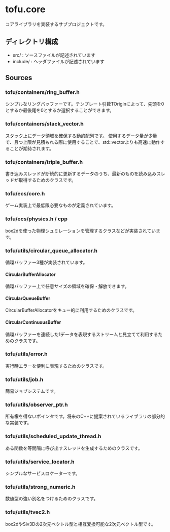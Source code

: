 tofu.core
=========
コアライブラリを実装するサブプロジェクトです。

## ディレクトリ構成
- src/ : ソースファイルが記述されています
- include/ : ヘッダファイルが記述されています

## Sources

### tofu/containers/ring_buffer.h
シンプルなリングバッファーです。テンプレート引数TOriginによって、先頭を0とするか最後尾を0とするか選択することができます。

### tofu/containers/stack_vector.h
スタック上にデータ領域を確保する動的配列です。
使用するデータ量が少量で、且つ上限が見積もれる際に使用することで、std::vector<T>よりも高速に動作することが期待されます。

### tofu/containers/triple_buffer.h
書き込みスレッドが断続的に更新するデータのうち、最新のものを読み込みスレッドが取得するためのクラスです。

### tofu/ecs/core.h
ゲーム実装上で最低限必要なものが定義されています。

### tofu/ecs/physics.h / cpp
box2dを使った物理シュミレーションを管理するクラスなどが実装されています。

### tofu/utils/circular_queue_allocator.h
循環バッファー3種が実装されています。
#### CircularBufferAllocator
循環バッファー上で任意サイズの領域を確保・解放できます。
#### CircularQueueBuffer
CircularBufferAllocatorをキュー的に利用するためのクラスです。
#### CircularContinuousBuffer
循環バッファーを連続した1データを表現するストリームと見立てて利用するためのクラスです。

### tofu/utils/error.h
実行時エラーを便利に表現するためのクラスです。
### tofu/utils/job.h
簡易ジョブシステムです。
### tofu/utils/observer_ptr.h
所有権を得ないポインタです。将来のC++に提案されているライブラリの部分的な実装です。
### tofu/utils/scheduled_update_thread.h
ある関数を等間隔に呼び出すスレッドを生成するためのクラスです。
### tofu/utils/service_locator.h
シンプルなサービスロケーターです。
### tofu/utils/strong_numeric.h
数値型の強い別名をつけるためのクラスです。
### tofu/utils/tvec2.h
box2dやSiv3Dの2次元ベクトル型と相互変換可能な2次元ベクトル型です。


